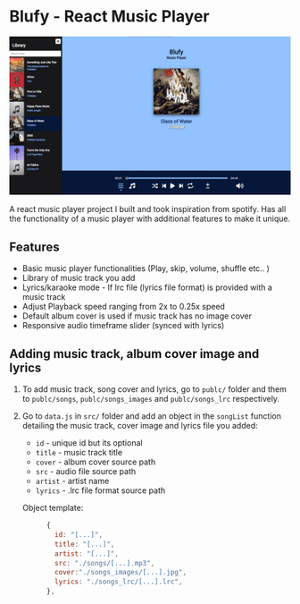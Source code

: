 # Blufy - React Music Player
![Project frontpage](https://github.com/amajai/blufy-react-music-player/blob/main/project%20images/main.jpg "Project frontpage")


A react music player project I built and took inspiration from spotify. Has all the functionality of a music player with additional features to make it unique. 

## Features

- Basic music player functionalities (Play, skip, volume, shuffle etc.. )
- Library of music track you add
- Lyrics/karaoke mode - If lrc file (lyrics file format) is provided with a music track
- Adjust Playback speed ranging from 2x to 0.25x speed
- Default album cover is used if music track has no image cover
- Responsive audio timeframe slider (synced with lyrics)

## Adding music track, album cover image and lyrics
1. To add music track, song cover and lyrics, go to `publc/` folder and them to `publc/songs`, `publc/songs_images` and `publc/songs_lrc` respectively.
2. Go to `data.js` in `src/` folder and add an object in the `songList` function detailing the music track, cover image and lyrics file you added:
    - `id` - unique id but its optional
    - `title` - music track title
    - `cover` - album cover source path
    - `src` - audio file source path
    - `artist` - artist name
    - `lyrics` - .lrc file format source path 
    
    Object template:

    ```javascript
          {
            id: "[...]",
            title: "[...]",
            artist: "[...]",
            src: "./songs/[...].mp3",
            cover:"./songs_images/[...].jpg",
            lyrics: "./songs_lrc/[...].lrc",
          },

    ```
